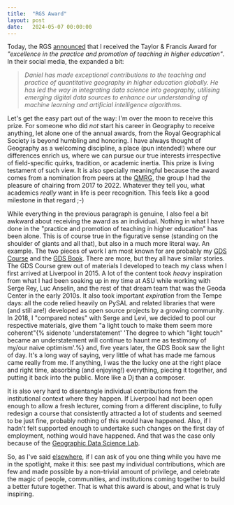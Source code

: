 ```yaml
---
title:  "RGS Award"
layout: post
date:   2024-05-07 00:00:00
---
```


Today, the RGS [announced](https://www.rgs.org/about-us/our-work/medals-awards-and-prizes/society-medals-and-awards/2024-awards) that I received the Taylor & Francis Award for *"excellence in the practice and promotion of teaching in higher education"*. In their social media, the expanded a bit:

> *Daniel has made exceptional contributions to the teaching and practice of quantitative geography in higher education globally. He has led the way in integrating data science into geography, utilising emerging digital data sources to enhance our understanding of machine learning and artificial intelligence algorithms.*

Let's get the easy part out of the way: I'm over the moon to receive this prize. For someone who did _not_ start his career in Geography to receive anything, let alone one of the annual awards, from the Royal Geographical Society is beyond humbling and honoring. I have always thought of Geography as a welcoming discipline, a place (pun intended!) where our differences enrich us, where we can pursue our true interests irrespective of field-specific quirks, tradition, or academic inertia. This prize is living testament of such view. It is also specially meaningful because the award comes from a nomination from peers at the [QMRG](https://qmrg.github.io/), the group I had the pleasure of chairing from 2017 to 2022. Whatever they tell you, what academics _really_ want in life is peer recognition. This feels like a good milestone in that regard ;-)

While everything in the previous paragraph is genuine, I also feel a bit awkward about receiving the award as an individual. Nothing in what I have done in the "practice and promotion of teaching in higher education" has been alone. This is of course true in the figurative sense (standing on the shoulder of giants and all that), but also in a much more literal way. An example. The two pieces of work I am most known for are probably my [GDS Course](https://jose.theoj.org/papers/10.21105/jose.00042) and the [GDS Book](https://geographicdata.science/book/). There are more, but they all have similar stories. The GDS Course grew out of materials I developed to teach my class when I first arrived at Liverpool in 2015. A lot of the content took _heavy_ inspiration from what I had been soaking up in my time at ASU while working with Serge Rey, Luc Anselin, and the rest of that dream team that was the Geoda Center in the early 2010s. It also took important _expiration_ from the Tempe days: all the code relied heavily on PySAL and related libraries that were (and still are!) developed as open source projects by a growing community. In 2018, I "compared notes" with Serge and Levi, we decided to pool our respective materials, give them "a light touch to make them seem more coherent"{% sidenote 'understatement' 'The degree to which "light touch" became an understatement will continue to haunt me as testimony of my/our naive optimism'.%} and, five years later, the GDS Book saw the light of day. It's a long way of saying, very little of what has made me famous came really from me. If anything, I was the the lucky one at the right place and right time, absorbing (and enjoying!) everything, piecing it together, and putting it back into the public. More like a Dj than a composer.

It is also very hard to disentangle individual contributions from the institutional context where they happen. If Liverpool had not been open enough to allow a fresh lecturer, coming from a different discipline, to fully redesign a course that consistently attracted a lot of students and seemed to be just fine, probably nothing of this would have happened. Also, if I hadn't felt supported enough to undertake such changes on the first day of employment, nothing would have happened. And that was the case only because of the [Geographic Data Science Lab](https://www.liverpool.ac.uk/geographic-data-science/). 

So, as I've said [elsewhere](https://twitter.com/darribas/status/1320765249256103936), if I can ask of you one thing while you have me in the spotlight, make it this: see past my individual contributions, which are few and made possible by a non-trivial amount of privilege, and celebrate the magic of people, communities, and institutions coming together to build a better future together. That is what this award is about, and what is truly inspiring.
